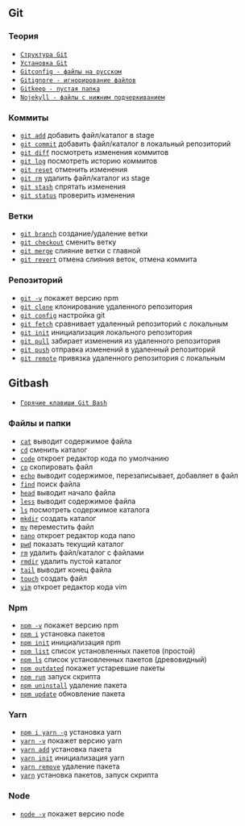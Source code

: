 ## Git

### Теория

- [`Структура Git`](<./Git/Структура Git.md>)
- [`Установка Git`](<./Git/Установка Git.md>)
- [`Gitconfig - файлы на русском`](<./Git/Gitconfig - файлы на русском.md>)
- [`Gitignore - игнорирование файлов`](<./Git/Gitignore - игнорирование файлов.md>)
- [`Gitkeep - пустая папка`](<./Git/Gitkeep - пустая папка.md>)
- [`Nojekyll - файлы с нижним подчеркиванием`](<./Git/Nojekyll - файлы с нижним подчеркиванием.md>)

### Коммиты

- [`git add`](<./Git/git add.md>) добавить файл/каталог в stage
- [`git commit`](<./Git/git commit.md>) добавить файл/каталог в локальный репозиторий
- [`git diff`](<./Git/git diff.md>) посмотреть изменения коммитов
- [`git log`](<./Git/git log.md>) посмотреть историю коммитов
- [`git reset`](<./Git/git reset.md>) отменить изменения
- [`git rm`](<./Git/git rm.md>) удалить файл/каталог из stage
- [`git stash`](<./Git/git stash.md>) спрятать изменения
- [`git status`](<./Git/git status.md>) проверить изменения

### Ветки

- [`git branch`](<./Git/git branch.md>) создание/удаление ветки
- [`git checkout`](<./Git/git checkout.md>) сменить ветку
- [`git merge`](<./Git/git merge.md>) слияние ветки с главной
- [`git revert`](<./Git/git revert.md>) отмена слияния веток, отмена коммита

### Репозиторий

- [`git -v`](<./Git/git -v.md>) покажет версию npm
- [`git clone`](<./Git/git clone.md>) клонирование удаленного репозитория
- [`git config`](<./Git/git config.md>) настройка git
- [`git fetch`](<./Git/git fetch.md>) сравнивает удаленный репозиторий с локальным
- [`git init`](<./Git/git init.md>) инициализация локального репозитория
- [`git pull`](<./Git/git pull.md>) забирает изменения из удаленного репозитория
- [`git push`](<./Git/git push.md>) отправка изменений в удаленный репозиторий
- [`git remote`](<./Git/git remote.md>) привязка удаленного репозитория с локальным

## Gitbash

- [`Горячие клавиши Git Bash`](<./Gitbash/Горячие клавиши Git Bash.md>)

### Файлы и папки

- [`cat`](./Gitbash/cat.md) выводит содержимое файла
- [`cd`](./Gitbash/cd.md) сменить каталог
- [`code`](./Gitbash/code.md) откроет редактор кода по умолчанию
- [`cp`](./Gitbash/cp.md) скопировать файл
- [`echo`](./Gitbash/echo.md) выводит содержимое, перезаписывает, добавляет в файл
- [`find`](./Gitbash/find.md) поиск файла
- [`head`](./Gitbash/head.md) выводит начало файла
- [`less`](./Gitbash/less.md) выводит содержимое файла
- [`ls`](./Gitbash/ls.md) посмотреть содержимое каталога
- [`mkdir`](./Gitbash/mkdir.md) создать каталог
- [`mv`](./Gitbash/mv.md) переместить файл
- [`nano`](./Gitbash/nano.md) откроет редактор кода nano
- [`pwd`](./Gitbash/pwd.md) показать текущий каталог
- [`rm`](./Gitbash/rm.md) удалить файл/каталог с файлами
- [`rmdir`](./Gitbash/rmdir.md) удалить пустой каталог
- [`tail`](./Gitbash/tail.md) выводит конец файла
- [`touch`](./Gitbash/touch.md) создать файл
- [`vim`](./Gitbash/vim.md) откроет редактор кода vim

### Npm

- [`npm -v`](<./Gitbash/npm -v.md>) покажет версию npm
- [`npm i`](<./Gitbash/npm i.md>) установка пакетов
- [`npm init`](<./Gitbash/npm init.md>) инициализация npm
- [`npm list`](<./Gitbash/npm list.md>) список установленных пакетов (простой)
- [`npm ls`](<./Gitbash/npm ls.md>) список установленных пакетов (древовидный)
- [`npm outdated`](<./Gitbash/npm outdated.md>) покажет устаревшие пакеты
- [`npm run`](<./Gitbash/npm run.md>) запуск скрипта
- [`npm uninstall`](<./Gitbash/npm uninstall.md>) удаление пакета
- [`npm update`](<./Gitbash/npm update.md>) обновление пакета

### Yarn

- [`npm i yarn -g`](<./Gitbash/npm i yarn -g.md>) установка yarn
- [`yarn -v`](<./Gitbash/yarn -v.md>) покажет версию yarn
- [`yarn add`](<./Gitbash/yarn add.md>) установка пакета
- [`yarn init`](<./Gitbash/yarn init.md>) инициализация yarn
- [`yarn remove`](<./Gitbash/yarn remove.md>) удаление пакета
- [`yarn`](./Gitbash/yarn.md) установка пакетов, запуск скрипта

### Node

- [`node -v`](<./Gitbash/node -v.md>) покажет версию node

<style>
  * {
    user-select: none;    
  }
</style>
